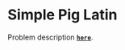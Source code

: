 # Simple Pig Latin
Problem description **[`here`](https://www.codewars.com/kata/520b9d2ad5c005041100000f)**.
